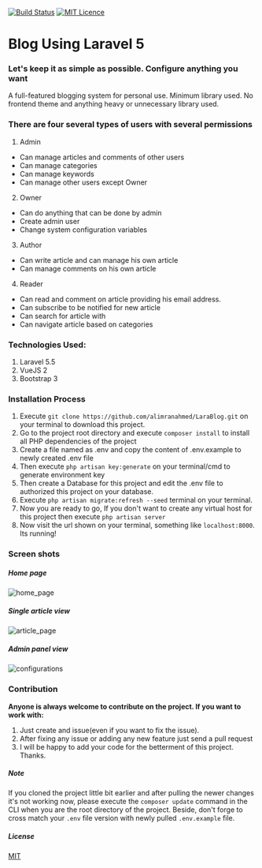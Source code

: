 [![Build Status](https://travis-ci.org/alimranahmed/LaraBlog.svg?branch=master)](https://travis-ci.org/alimranahmed/LaraBlog)
[![MIT Licence](https://badges.frapsoft.com/os/mit/mit.svg?v=103)](https://opensource.org/licenses/mit-license.php)


# Blog Using Laravel 5
### Let's keep it as simple as possible. Configure anything you want
A full-featured blogging system for personal use. Minimum library used. No frontend theme and anything heavy or unnecessary library used.  
 
### There are four several types of users with several permissions
1. Admin
  * Can manage articles and comments of other users
  * Can manage categories 
  * Can manage keywords
  * Can manage other users except Owner
  
2. Owner
  * Can do anything that can be done by admin
  * Create admin user
  * Change system configuration variables
  
3. Author
  * Can write article and can manage his own article
  * Can manage comments on his own article
  
4. Reader
  * Can read and comment on article providing his email address. 
  * Can subscribe to be notified for new article
  * Can search for article with
  * Can navigate article based on categories

### Technologies Used: 
1. Laravel 5.5
2. VueJS 2
3. Bootstrap 3

### Installation Process
1. Execute `git clone https://github.com/alimranahmed/LaraBlog.git` on your terminal to download this project.
2. Go to the project root directory and execute `composer install` to install all PHP dependencies of the project
3. Create a file named as .env and copy the content of .env.example to newly created .env file 
4. Then execute `php artisan key:generate` on your terminal/cmd to generate environment key
5. Then create a Database for this project and edit the .env file to authorized this project on your database. 
6. Execute `php artisan migrate:refresh --seed` terminal on your terminal.
7. Now you are ready to go, If you don't want to create any virtual host for this project then execute
  `php artisan server`
8. Now visit the url shown on your terminal, something like `localhost:8000`. Its running!

### Screen shots

##### Home page
![home_page](https://cloud.githubusercontent.com/assets/7629427/26286312/ecbaaeb8-3e83-11e7-8cd2-9f049ff7e04c.png)

##### Single article view
![article_page](https://cloud.githubusercontent.com/assets/7629427/26286311/e5a98770-3e83-11e7-95e2-f6a60fff8051.png)

##### Admin panel view
![configurations](https://cloud.githubusercontent.com/assets/7629427/26286313/f3499924-3e83-11e7-9418-99903a4ef136.png)

### Contribution 
**Anyone is always welcome to contribute on the project. If you want to work with:**
1. Just create and issue(even if you want to fix the issue). 
2. After fixing any issue or adding any new feature just send a pull request
3. I will be happy to add your code for the betterment of this project. 
Thanks.

##### Note
If you cloned the project little bit earlier and after pulling the newer changes it's not working now, please execute the `composer update` command in the CLI when you are the root directory of the project. Beside, don't forge to cross match your `.env` file version with newly pulled `.env.example` file.

##### License
[MIT](https://opensource.org/licenses/MIT)
